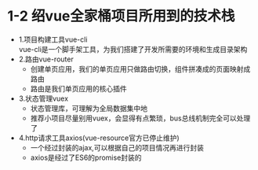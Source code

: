 # 1-2 绍vue全家桶项目所用到的技术栈

+ 1.项目构建工具vue-cli  
   vue-cli是一个脚手架工具，为我们搭建了开发所需要的环境和生成目录架构
+ 2.路由vue-router
  + 创建单页应用，我们的单页应用只做路由切换，组件拼凑成的页面映射成路由
  + 路由是我们单页应用的核心插件
+ 3.状态管理vuex
  + 状态管理库，可理解为全局数据集中地
  + 推荐小项目尽量别用vuex，会显得有点繁琐，bus总线机制完全可以处理了
+ 4.http请求工具axios(vue-resource官方已停止维护)
  + 一个经过封装的ajax,可以根据自己的项目情况再进行封装
  + axios是经过了ES6的promise封装的
